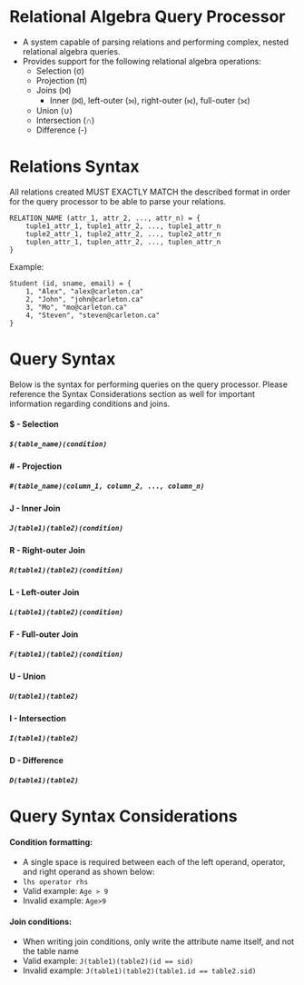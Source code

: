 # Relational Algebra Query Processor
- A system capable of parsing relations and performing complex, nested relational algebra queries. 
- Provides support for the following relational algebra operations:
    - Selection (σ)
    - Projection (π)
    - Joins (⨝)
        - Inner (⨝), left-outer (⟕), right-outer (⟖), full-outer (⟗)
    - Union (∪)
    - Intersection (∩)
    - Difference (-)

# Relations Syntax
All relations created MUST EXACTLY MATCH the described format in order for the query processor to be able to parse your relations.
```
RELATION_NAME (attr_1, attr_2, ..., attr_n) = {
    tuple1_attr_1, tuple1_attr_2, ..., tuple1_attr_n
    tuple2_attr_1, tuple2_attr_2, ..., tuple2_attr_n
    tuplen_attr_1, tuplen_attr_2, ..., tuplen_attr_n
}
```
Example:
```
Student (id, sname, email) = {
    1, "Alex", "alex@carleton.ca"  
    2, "John", "john@carleton.ca"
    3, "Mo", "mo@carleton.ca"
    4, "Steven", "steven@carleton.ca"
}
```

# Query Syntax
Below is the syntax for performing queries on the query processor. Please reference the Syntax Considerations section as well for important information regarding conditions and joins.
#### $ - Selection
##### ```$(table_name)(condition)```

#### # - Projection
##### ```#(table_name)(column_1, column_2, ..., column_n)```

#### J - Inner Join
##### ```J(table1)(table2)(condition)```

#### R - Right-outer Join
##### ```R(table1)(table2)(condition)```

#### L - Left-outer Join
##### ```L(table1)(table2)(condition)```

#### F - Full-outer Join
##### ```F(table1)(table2)(condition)```

#### U - Union
##### ```U(table1)(table2)```

#### I - Intersection
##### ```I(table1)(table2)```

#### D - Difference 
##### ```D(table1)(table2)```

# Query Syntax Considerations
#### Condition formatting:
- A single space is required between each of the left operand, operator, and right operand as shown below:
- ```lhs operator rhs```
- Valid example: ```Age > 9```
- Invalid example: ```Age>9```
  
#### Join conditions:
- When writing join conditions, only write the attribute name itself, and not the table name
- Valid example: ```J(table1)(table2)(id == sid)```
- Invalid example: ```J(table1)(table2)(table1.id == table2.sid)```
